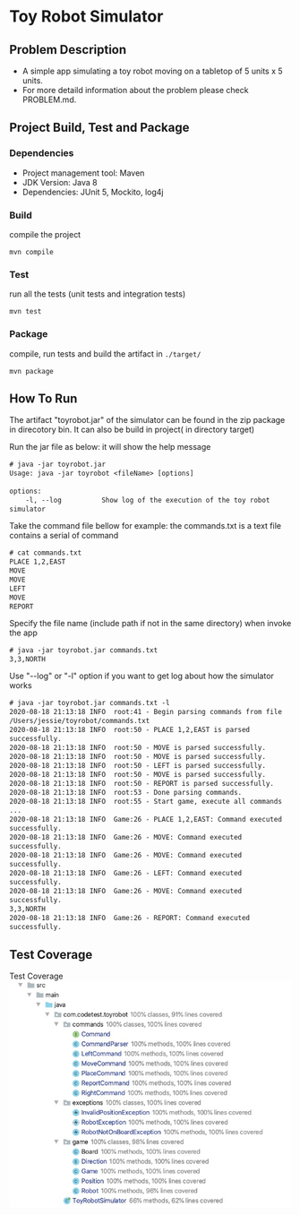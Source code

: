 Toy Robot Simulator
===================

Problem Description
-----------
- A simple app simulating a toy robot moving on a tabletop of 5 units x 5 units.
- For more detaild information about the problem please check PROBLEM.md.


Project Build, Test and Package
-----------
### Dependencies

- Project management tool: Maven
- JDK Version: Java 8
- Dependencies: JUnit 5, Mockito, log4j

### Build
compile the project
```
mvn compile
```

### Test
run all the tests (unit tests and integration tests)
```
mvn test
```

### Package
compile, run tests and build the artifact in ```./target/ ```
```
mvn package
```

How To Run
-----------
The artifact "toyrobot.jar" of the simulator can be found in the zip package in direcotory bin. It can also be build in project( in directory target)

Run the jar file as below: it will show the help message

```
# java -jar toyrobot.jar 
Usage: java -jar toyrobot <fileName> [options]

options: 
    -l, --log          Show log of the execution of the toy robot simulator
```
  

Take the command file bellow for example: the commands.txt is a text file contains a serial of command
  ```
# cat commands.txt 
PLACE 1,2,EAST
MOVE
MOVE
LEFT
MOVE
REPORT
```

Specify the file name (include path if not in the same directory) when invoke the app
```
# java -jar toyrobot.jar commands.txt        
3,3,NORTH
```
  
Use "--log" or "-l" option if you want to get log about how the simulator works
```
# java -jar toyrobot.jar commands.txt -l
2020-08-18 21:13:18 INFO  root:41 - Begin parsing commands from file /Users/jessie/toyrobot/commands.txt
2020-08-18 21:13:18 INFO  root:50 - PLACE 1,2,EAST is parsed successfully.
2020-08-18 21:13:18 INFO  root:50 - MOVE is parsed successfully.
2020-08-18 21:13:18 INFO  root:50 - MOVE is parsed successfully.
2020-08-18 21:13:18 INFO  root:50 - LEFT is parsed successfully.
2020-08-18 21:13:18 INFO  root:50 - MOVE is parsed successfully.
2020-08-18 21:13:18 INFO  root:50 - REPORT is parsed successfully.
2020-08-18 21:13:18 INFO  root:53 - Done parsing commands.
2020-08-18 21:13:18 INFO  root:55 - Start game, execute all commands ...
2020-08-18 21:13:18 INFO  Game:26 - PLACE 1,2,EAST: Command executed successfully.
2020-08-18 21:13:18 INFO  Game:26 - MOVE: Command executed successfully.
2020-08-18 21:13:18 INFO  Game:26 - MOVE: Command executed successfully.
2020-08-18 21:13:18 INFO  Game:26 - LEFT: Command executed successfully.
2020-08-18 21:13:18 INFO  Game:26 - MOVE: Command executed successfully.
3,3,NORTH
2020-08-18 21:13:18 INFO  Game:26 - REPORT: Command executed successfully.
```

Test Coverage
-----------
Test Coverage
![Test Coverage](https://github.com/nkanyang/java/blob/master/toyrobot/image/testCoverage.jpg)



